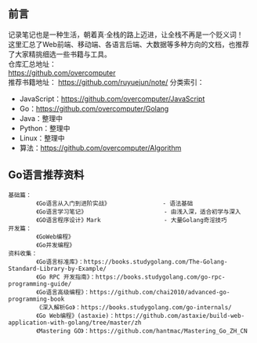 ## 前言
记录笔记也是一种生活，朝着真·全栈的路上迈进，让全栈不再是一个贬义词！  
这里汇总了Web前端、移动端、各语言后端、大数据等多种方向的文档，也推荐了大家精挑细选一些书籍与工具。  
仓库汇总地址：  
https://github.com/overcomputer   
推荐书籍地址：
https://github.com/ruyuejun/note/
分类索引：  
- JavaScript：https://github.com/overcomputer/JavaScript
- Go：https://github.com/overcomputer/Golang
- Java：整理中
- Python：整理中
- Linux：整理中
- 算法：https://github.com/overcomputer/Algorithm
## Go语言推荐资料
```
基础篇：
        《Go语言从入门到进阶实战》               - 语法基础
        《Go语言学习笔记》                      - 由浅入深，适合初学与深入
        《GO语言程序设计》Mark                  - 大量Golang奇淫技巧 
开发篇：
        《GoWeb编程》                 
        《Go并发编程》
资料收集：
        《Go语言标准库》：https://books.studygolang.com/The-Golang-Standard-Library-by-Example/
        《Go RPC 开发指南》：https://books.studygolang.com/go-rpc-programming-guide/
        《Go语言高级编程》：https://github.com/chai2010/advanced-go-programming-book
        《深入解析Go》：https://books.studygolang.com/go-internals/
        《Go Web编程》(astaxie)：https://github.com/astaxie/build-web-application-with-golang/tree/master/zh
        《Mastering GO》：https://github.com/hantmac/Mastering_Go_ZH_CN
```